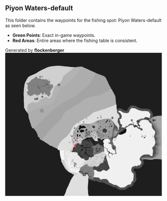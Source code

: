 ## Piyon Waters-default
This folder contains the waypoints for the fishing spot: Piyon Waters-default as seen below.

- **Green Points**: Exact in-game waypoints.
- **Red Areas**: Entire areas where the fishing table is consistent.

Generated by **flockenberger**
![Piyon Waters-default](./Preview.png?raw=true "Piyon Waters-default")